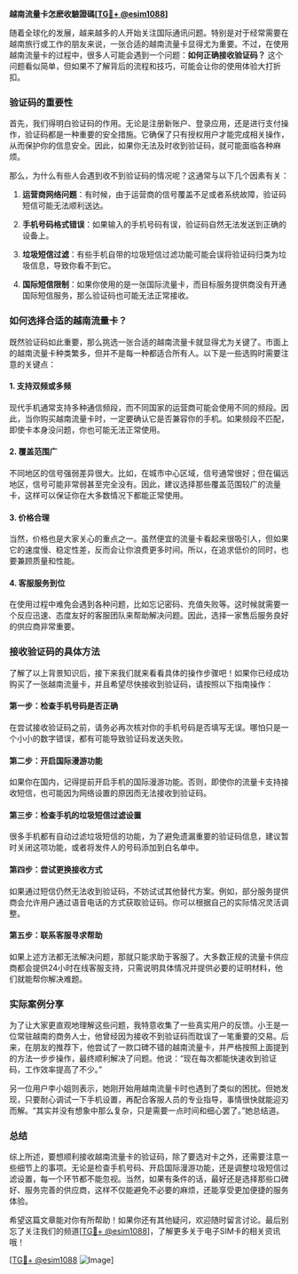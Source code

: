 **越南流量卡怎麽收驗證碼[[TG💪+ @esim1088](https://t.me/s/esim1088)]**

随着全球化的发展，越来越多的人开始关注国际通讯问题。特别是对于经常需要在越南旅行或工作的朋友来说，一张合适的越南流量卡显得尤为重要。不过，在使用越南流量卡的过程中，很多人可能会遇到一个问题：**如何正确接收验证码？** 这个问题看似简单，但如果不了解背后的流程和技巧，可能会让你的使用体验大打折扣。

### 验证码的重要性

首先，我们得明白验证码的作用。无论是注册新账户、登录应用，还是进行支付操作，验证码都是一种重要的安全措施。它确保了只有授权用户才能完成相关操作，从而保护你的信息安全。因此，如果你无法及时收到验证码，就可能面临各种麻烦。

那么，为什么有些人会遇到收不到验证码的情况呢？这通常与以下几个因素有关：

1. **运营商网络问题**：有时候，由于运营商的信号覆盖不足或者系统故障，验证码短信可能无法顺利送达。
   
2. **手机号码格式错误**：如果输入的手机号码有误，验证码自然无法发送到正确的设备上。
   
3. **垃圾短信过滤**：有些手机自带的垃圾短信过滤功能可能会误将验证码归类为垃圾信息，导致你看不到它。

4. **国际短信限制**：如果你使用的是一张国际流量卡，而目标服务提供商没有开通国际短信服务，那么验证码也可能无法正常接收。

### 如何选择合适的越南流量卡？

既然验证码如此重要，那么挑选一张合适的越南流量卡就显得尤为关键了。市面上的越南流量卡种类繁多，但并不是每一种都适合所有人。以下是一些选购时需要注意的关键点：

#### 1. **支持双频或多频**
   现代手机通常支持多种通信频段，而不同国家的运营商可能会使用不同的频段。因此，当你购买越南流量卡时，一定要确认它是否兼容你的手机。如果频段不匹配，即使卡本身没问题，你也可能无法正常使用。

#### 2. **覆盖范围广**
   不同地区的信号强弱差异很大。比如，在城市中心区域，信号通常很好；但在偏远地区，信号可能非常弱甚至完全没有。因此，建议选择那些覆盖范围较广的流量卡，这样可以保证你在大多数情况下都能正常使用。

#### 3. **价格合理**
   当然，价格也是大家关心的重点之一。虽然便宜的流量卡看起来很吸引人，但如果它的速度慢、稳定性差，反而会让你浪费更多时间。所以，在追求低价的同时，也要兼顾质量和性能。

#### 4. **客服服务到位**
   在使用过程中难免会遇到各种问题，比如忘记密码、充值失败等。这时候就需要一个反应迅速、态度友好的客服团队来帮助解决问题。因此，选择一家售后服务良好的供应商非常重要。

### 接收验证码的具体方法

了解了以上背景知识后，接下来我们就来看看具体的操作步骤吧！如果你已经成功购买了一张越南流量卡，并且希望尽快接收到验证码，请按照以下指南操作：

#### 第一步：检查手机号码是否正确
   在尝试接收验证码之前，请务必再次核对你的手机号码是否填写无误。哪怕只是一个小小的数字错误，都有可能导致验证码发送失败。

#### 第二步：开启国际漫游功能
   如果你在国内，记得提前开启手机的国际漫游功能。否则，即使你的流量卡支持接收短信，也可能因为网络设置的原因而无法接收到验证码。

#### 第三步：检查手机的垃圾短信过滤设置
   很多手机都有自动过滤垃圾短信的功能，为了避免遗漏重要的验证码信息，建议暂时关闭这项功能，或者将发件人的号码添加到白名单中。

#### 第四步：尝试更换接收方式
   如果通过短信仍然无法收到验证码，不妨试试其他替代方案。例如，部分服务提供商会允许用户通过语音电话的方式获取验证码。你可以根据自己的实际情况灵活调整。

#### 第五步：联系客服寻求帮助
   如果上述方法都无法解决问题，那就只能求助于客服了。大多数正规的流量卡供应商都会提供24小时在线客服支持，只需说明具体情况并提供必要的证明材料，他们就能帮你解决难题。

### 实际案例分享

为了让大家更直观地理解这些问题，我特意收集了一些真实用户的反馈。小王是一位常驻越南的商务人士，他曾经因为接收不到验证码而耽误了一笔重要的交易。后来，在朋友的推荐下，他尝试了一款口碑不错的越南流量卡，并严格按照上面提到的方法一步步操作，最终顺利解决了问题。他说：“现在每次都能快速收到验证码，工作效率提高了不少。”

另一位用户李小姐则表示，她刚开始用越南流量卡时也遇到了类似的困扰。但她发现，只要耐心调试一下手机设置，再配合客服人员的专业指导，事情很快就能迎刃而解。“其实并没有想象中那么复杂，只是需要一点时间和细心罢了。”她总结道。

### 总结

综上所述，要想顺利接收越南流量卡的验证码，除了要选对卡之外，还需要注意一些细节上的事项。无论是检查手机号码、开启国际漫游功能，还是调整垃圾短信过滤设置，每一个环节都不能忽视。当然，如果有条件的话，最好还是选择那些口碑好、服务完善的供应商，这样不仅能避免不必要的麻烦，还能享受更加便捷的服务体验。

希望这篇文章能对你有所帮助！如果你还有其他疑问，欢迎随时留言讨论。最后别忘了关注我们的频道[[TG💪+ @esim1088](https://t.me/s/esim1088)]，了解更多关于电子SIM卡的相关资讯哦！

[[TG💪+ @esim1088](https://t.me/s/esim1088) ![Image](https://i.postimg.cc/4NQfJmqS/Snipaste-2025-05-13-00-14-12.png)]